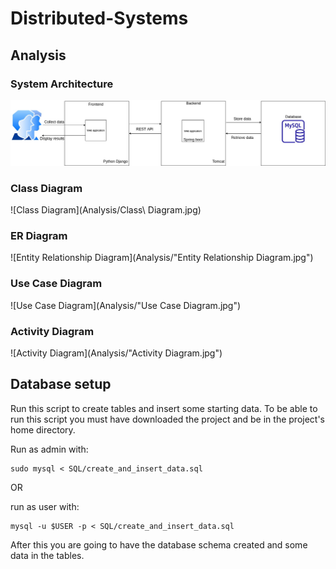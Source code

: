 # Distributed-Systems


## Analysis

### System Architecture

![System Architecture](Analysis/System_architecture.jpg)

### Class Diagram

![Class Diagram](Analysis/Class\ Diagram.jpg)

### ER Diagram

![Entity Relationship Diagram](Analysis/"Entity Relationship Diagram.jpg")

### Use Case Diagram

![Use Case Diagram](Analysis/"Use Case Diagram.jpg")

### Activity Diagram

![Activity Diagram](Analysis/"Activity Diagram.jpg")


## Database setup

Run this script to create tables and insert some starting data. To be able to run this script you must have downloaded the project and be in the project's home directory.

Run as admin with:
```
sudo mysql < SQL/create_and_insert_data.sql 
```

OR

run as user with:
```
mysql -u $USER -p < SQL/create_and_insert_data.sql
```


After this you are going to have the database schema created and some data in the tables.

